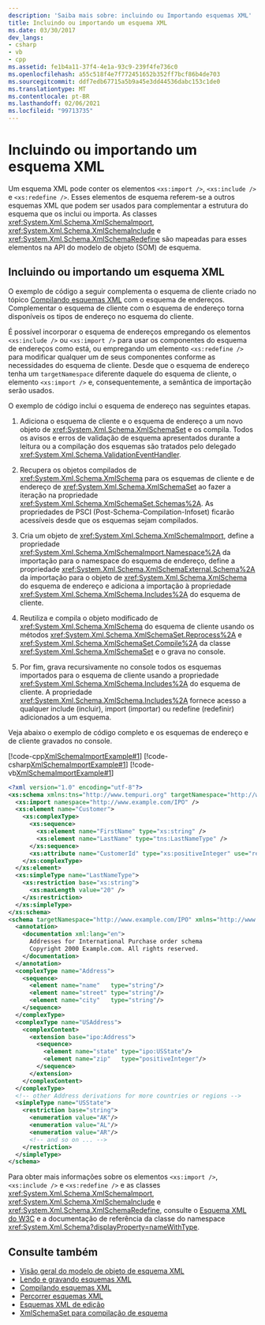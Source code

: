 ```yaml
---
description: 'Saiba mais sobre: incluindo ou Importando esquemas XML'
title: Incluindo ou importando um esquema XML
ms.date: 03/30/2017
dev_langs:
- csharp
- vb
- cpp
ms.assetid: fe1b4a11-37f4-4e1a-93c9-239f4fe736c0
ms.openlocfilehash: a55c518f4e7f772451652b352ff7bcf86b4de703
ms.sourcegitcommit: ddf7edb67715a5b9a45e3dd44536dabc153c1de0
ms.translationtype: MT
ms.contentlocale: pt-BR
ms.lasthandoff: 02/06/2021
ms.locfileid: "99713735"
---
```

# <a name="including-or-importing-xml-schemas"></a>Incluindo ou importando um esquema XML

Um esquema XML pode conter os elementos `<xs:import />`, `<xs:include />` e `<xs:redefine />`. Esses elementos de esquema referem-se a outros esquemas XML que podem ser usados para complementar a estrutura do esquema que os inclui ou importa. As classes <xref:System.Xml.Schema.XmlSchemaImport>, <xref:System.Xml.Schema.XmlSchemaInclude> e <xref:System.Xml.Schema.XmlSchemaRedefine> são mapeadas para esses elementos na API do modelo de objeto (SOM) de esquema.  
  
## <a name="including-or-importing-an-xml-schema"></a>Incluindo ou importando um esquema XML  

 O exemplo de código a seguir complementa o esquema de cliente criado no tópico [Compilando esquemas XML](building-xml-schemas.md) com o esquema de endereços. Complementar o esquema de cliente com o esquema de endereço torna disponíveis os tipos de endereço no esquema do cliente.  
  
 É possível incorporar o esquema de endereços empregando os elementos `<xs:include />` ou `<xs:import />` para usar os componentes do esquema de endereços como está, ou empregando um elemento `<xs:redefine />` para modificar qualquer um de seus componentes conforme as necessidades do esquema de cliente. Desde que o esquema de endereço tenha um `targetNamespace` diferente daquele do esquema de cliente, o elemento `<xs:import />` e, consequentemente, a semântica de importação serão usados.  
  
 O exemplo de código inclui o esquema de endereço nas seguintes etapas.  
  
1. Adiciona o esquema de cliente e o esquema de endereço a um novo objeto de <xref:System.Xml.Schema.XmlSchemaSet> e os compila. Todos os avisos e erros de validação de esquema apresentados durante a leitura ou a compilação dos esquemas são tratados pelo delegado <xref:System.Xml.Schema.ValidationEventHandler>.  
  
2. Recupera os objetos compilados de <xref:System.Xml.Schema.XmlSchema> para os esquemas de cliente e de endereço de <xref:System.Xml.Schema.XmlSchemaSet> ao fazer a iteração na propriedade <xref:System.Xml.Schema.XmlSchemaSet.Schemas%2A>. As propriedades de PSCI (Post-Schema-Compilation-Infoset) ficarão acessíveis desde que os esquemas sejam compilados.  
  
3. Cria um objeto de <xref:System.Xml.Schema.XmlSchemaImport>, define a propriedade <xref:System.Xml.Schema.XmlSchemaImport.Namespace%2A> da importação para o namespace do esquema de endereço, define a propriedade <xref:System.Xml.Schema.XmlSchemaExternal.Schema%2A> da importação para o objeto de <xref:System.Xml.Schema.XmlSchema> do esquema de endereço e adiciona a importação à propriedade <xref:System.Xml.Schema.XmlSchema.Includes%2A> do esquema de cliente.  
  
4. Reutiliza e compila o objeto modificado de <xref:System.Xml.Schema.XmlSchema> do esquema de cliente usando os métodos <xref:System.Xml.Schema.XmlSchemaSet.Reprocess%2A> e <xref:System.Xml.Schema.XmlSchemaSet.Compile%2A> da classe <xref:System.Xml.Schema.XmlSchemaSet> e o grava no console.  
  
5. Por fim, grava recursivamente no console todos os esquemas importados para o esquema de cliente usando a propriedade <xref:System.Xml.Schema.XmlSchema.Includes%2A> do esquema de cliente. A propriedade <xref:System.Xml.Schema.XmlSchema.Includes%2A> fornece acesso a qualquer include (incluir), import (importar) ou redefine (redefinir) adicionados a um esquema.  
  
 Veja abaixo o exemplo de código completo e os esquemas de endereço e de cliente gravados no console.  
  
 [!code-cpp[XmlSchemaImportExample#1](../../../../samples/snippets/cpp/VS_Snippets_Data/XmlSchemaImportExample/CPP/XmlSchemaImportExample.cpp#1)]
 [!code-csharp[XmlSchemaImportExample#1](../../../../samples/snippets/csharp/VS_Snippets_Data/XmlSchemaImportExample/CS/XmlSchemaImportExample.cs#1)]
 [!code-vb[XmlSchemaImportExample#1](../../../../samples/snippets/visualbasic/VS_Snippets_Data/XmlSchemaImportExample/VB/XmlSchemaImportExample.vb#1)]  
  
```xml  
<?xml version="1.0" encoding="utf-8"?>  
<xs:schema xmlns:tns="http://www.tempuri.org" targetNamespace="http://www.tempuri.org" xmlns:xs="http://www.w3.org/2001/XMLSchema">  
  <xs:import namespace="http://www.example.com/IPO" />  
  <xs:element name="Customer">  
    <xs:complexType>  
      <xs:sequence>  
        <xs:element name="FirstName" type="xs:string" />  
        <xs:element name="LastName" type="tns:LastNameType" />  
      </xs:sequence>  
      <xs:attribute name="CustomerId" type="xs:positiveInteger" use="required" />  
    </xs:complexType>  
  </xs:element>  
  <xs:simpleType name="LastNameType">  
    <xs:restriction base="xs:string">  
      <xs:maxLength value="20" />  
    </xs:restriction>  
  </xs:simpleType>  
</xs:schema>  
<schema targetNamespace="http://www.example.com/IPO" xmlns="http://www.w3.org/2001/XMLSchema" xmlns:ipo="http://www.example.com/IPO">  
  <annotation>  
    <documentation xml:lang="en">  
      Addresses for International Purchase order schema  
      Copyright 2000 Example.com. All rights reserved.  
    </documentation>  
  </annotation>  
  <complexType name="Address">  
    <sequence>  
      <element name="name"   type="string"/>  
      <element name="street" type="string"/>  
      <element name="city"   type="string"/>  
    </sequence>  
  </complexType>  
  <complexType name="USAddress">  
    <complexContent>  
      <extension base="ipo:Address">  
        <sequence>  
          <element name="state" type="ipo:USState"/>  
          <element name="zip"   type="positiveInteger"/>  
        </sequence>  
      </extension>  
    </complexContent>  
  </complexType>  
  <!-- other Address derivations for more countries or regions -->  
  <simpleType name="USState">  
    <restriction base="string">  
      <enumeration value="AK"/>  
      <enumeration value="AL"/>  
      <enumeration value="AR"/>  
      <!-- and so on ... -->  
    </restriction>  
  </simpleType>  
</schema>  
```  
  
 Para obter mais informações sobre os elementos `<xs:import />`, `<xs:include />` e `<xs:redefine />` e as classes <xref:System.Xml.Schema.XmlSchemaImport>, <xref:System.Xml.Schema.XmlSchemaInclude> e <xref:System.Xml.Schema.XmlSchemaRedefine>, consulte o [Esquema XML do W3C](https://www.w3.org/XML/Schema) e a documentação de referência da classe do namespace <xref:System.Xml.Schema?displayProperty=nameWithType>.  
  
## <a name="see-also"></a>Consulte também

- [Visão geral do modelo de objeto de esquema XML](xml-schema-object-model-overview.md)
- [Lendo e gravando esquemas XML](reading-and-writing-xml-schemas.md)
- [Compilando esquemas XML](building-xml-schemas.md)
- [Percorrer esquemas XML](traversing-xml-schemas.md)
- [Esquemas XML de edição](editing-xml-schemas.md)
- [XmlSchemaSet para compilação de esquema](xmlschemaset-for-schema-compilation.md)
